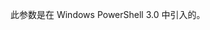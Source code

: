 <Token xmlns:xlink="http://www.w3.org/1999/xlink">此参数是在 Windows PowerShell 3.0 中引入的。</Token>

<!--HONumber=Apr16_HO1-->


